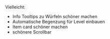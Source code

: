 Vielleicht:
- Info Tooltips zu Würfeln schöner machen 
- Automatische Begenzung für Level einbauen
- Item card schöner machen
- schönere Scrollbar